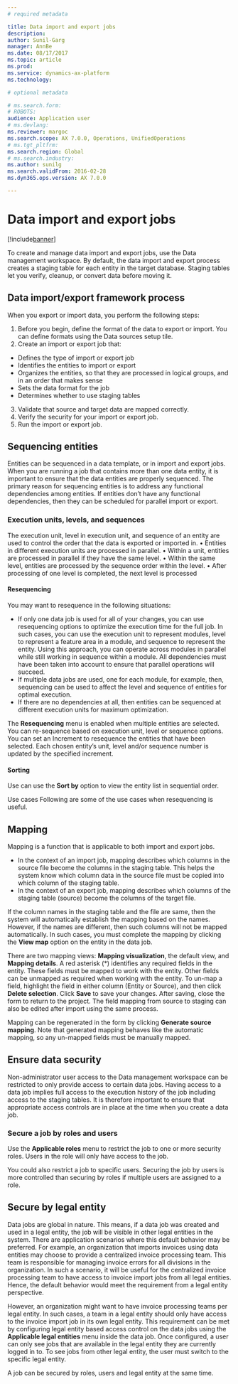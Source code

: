 ```yaml
---
# required metadata

title: Data import and export jobs
description: 
author: Sunil-Garg
manager: AnnBe
ms.date: 08/17/2017
ms.topic: article
ms.prod: 
ms.service: dynamics-ax-platform
ms.technology: 

# optional metadata

# ms.search.form: 
# ROBOTS: 
audience: Application user
# ms.devlang: 
ms.reviewer: margoc
ms.search.scope: AX 7.0.0, Operations, UnifiedOperations
# ms.tgt_pltfrm: 
ms.search.region: Global
# ms.search.industry: 
ms.author: sunilg
ms.search.validFrom: 2016-02-28
ms.dyn365.ops.version: AX 7.0.0

---
```


# Data import and export jobs

[!include[banner](../includes/banner.md)]

To create and manage data import and export jobs, use the Data management workspace. By default, the data import and export process creates a staging table for each entity in the target database. Staging tables let you verify, cleanup, or convert data before moving it.  

## Data import/export framework process 
When you export or import data, you perform the following steps: 
1. Before you begin, define the format of the data to export or import. You can define formats using the Data sources setup tile.
2. Create an import or export job that: 
 - Defines the type of import or export job
 - Identifies the entities to import or export
 - Organizes the entities, so that they are processed in logical groups, and in an order that makes sense
 - Sets the data format for the job
 - Determines whether to use staging tables
3. Validate that source and target data are mapped correctly.
4. Verify the security for your import or export job. 
5. Run the import or export job.

## Sequencing entities
Entities can be sequenced in a data template, or in import and export jobs. When you are running a job that contains more than one data entity, it is important to ensure that the data entities are properly sequenced. The primary reason for sequencing entities is to address any functional dependencies among entities. If entities don’t have any functional dependencies, then they can be scheduled for parallel import or export.

### Execution units, levels, and sequences
The execution unit, level in execution unit, and sequence of an entity are used to control the order that the data is exported or imported in.
•	Entities in different execution units are processed in parallel.
•	Within a unit, entities are processed in parallel if they have the same level.
•	Within the same level, entities are processed by the sequence order within the level.
•	After processing of one level is completed, the next level is processed

#### Resequencing
You may want to resequence in the following situations: 
- If only one data job is used for all of your changes, you can use resequencing options to optimize the execution time for the full job. In such cases, you can use the execution unit to represent modules, level to represent a feature area in a module, and sequence to represent the entity. Using this approach, you can operate across modules in parallel while still working in sequence within a module. All dependencies must have been taken into account to ensure that parallel operations will succeed.
- If multiple data jobs are used, one for each module, for example, then, sequencing can be used to affect the level and sequence of entities for optimal execution.
- If there are no dependencies at all, then entities can be sequenced at different execution units for maximum optimization.

The **Resequencing** menu is enabled when multiple entities are selected. You can re-sequence based on execution unit, level or sequence options. You can set an Increment to resequence the entities that have been selected. Each chosen entity’s unit, level and/or sequence number is updated by the specified increment.

#### Sorting
Use can use the **Sort by** option to view the entity list in sequential order.

Use cases
Following are some of the use cases when resequencing is useful.

## Mapping
Mapping is a function that is applicable to both import and export jobs. 
- In the context of an import job, mapping describes which columns in the source file become the columns in the staging table. This helps the system know which column data in the source file must be copied into which column of the staging table. 
- In the context of an export job, mapping describes which columns of the staging table (source) become the columns of the target file.

If the column names in the staging table and the file are same, then the system will automatically establish the mapping based on the names. However, if the names are different, then such columns will not be mapped automatically. In such cases, you must complete the mapping by clicking the **View map** option on the entity in the data job.

There are two mapping views: **Mapping visualization**, the default view, and **Mapping details**. A red asterisk (\*) identifies any required fields in the entity. These fields must be mapped to work with the entity. Other fields can be unmapped as required when working with the entity. To un-map a field, highlight the field in either column (Entity or Source), and then click **Delete selection**. Click **Save** to save your changes. After saving, close the form to return to the project. The field mapping from source to staging can also be edited after import using the same process.

Mapping can be regenerated in the form by clicking **Generate source mapping**. Note that generated mapping behaves like the automatic mapping, so any un-mapped fields must be manually mapped.

## Ensure data security
Non-administrator user access to the Data management workspace can be restricted to only provide access to certain data jobs. Having access to a data job implies full access to the execution history of the job including access to the staging tables. It is therefore important to ensure that appropriate access controls are in place at the time when you create a data job.

### Secure a job by roles and users
Use the **Applicable roles** menu to restrict the job to one or more security roles. Users in the role will only have access to the job. 

You could also restrict a job to specific users. Securing the job by users is more controlled than securing by roles if multiple users are assigned to a role.

## Secure by legal entity
Data jobs are global in nature. This means, if a data job was created and used in a legal entity, the job will be visible in other legal entities in the system. There are application scenarios where this default behavior may be preferred. For example, an organization that imports invoices using data entities may choose to provide a centralized invoice processing team. This team is responsible for managing invoice errors for all divisions in the organization. In such a scenario, it will be useful for the centralized invoice processing team to have access to invoice import jobs from all legal entities. Hence, the default behavior would meet the requirement from a legal entity perspective.

However, an organization might want to have invoice processing teams per legal entity. In such cases, a team in a legal entity should only have access to the invoice import job in its own legal entity. This requirement can be met by configuring legal entity based access control on the data jobs using the **Applicable legal entities** menu inside the data job. Once configured, a user can only see jobs that are available in the legal entity they are currently logged in to. To see jobs from other legal entity, the user must switch to the specific legal entity.

A job can be secured by roles, users and legal entity at the same time.

